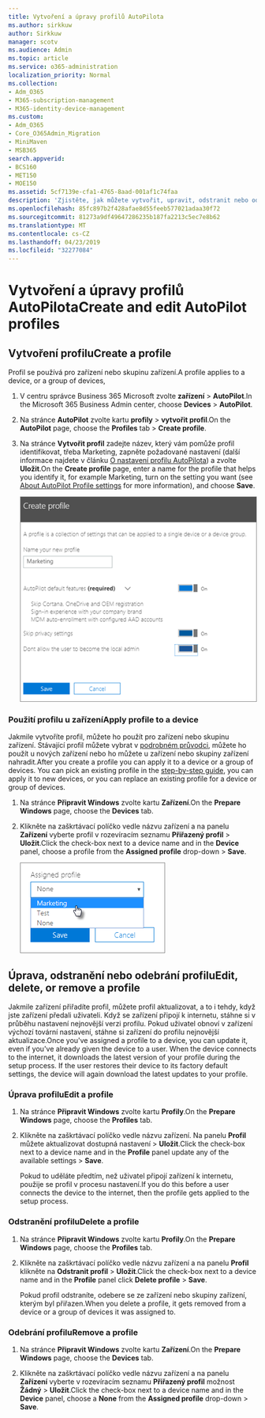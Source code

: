 ```yaml
---
title: Vytvoření a úpravy profilů AutoPilota
ms.author: sirkkuw
author: Sirkkuw
manager: scotv
ms.audience: Admin
ms.topic: article
ms.service: o365-administration
localization_priority: Normal
ms.collection:
- Adm_O365
- M365-subscription-management
- M365-identity-device-management
ms.custom:
- Adm_O365
- Core_O365Admin_Migration
- MiniMaven
- MSB365
search.appverid:
- BCS160
- MET150
- MOE150
ms.assetid: 5cf7139e-cfa1-4765-8aad-001af1c74faa
description: 'Zjistěte, jak můžete vytvořit, upravit, odstranit nebo odebrat profily AutoPilot. '
ms.openlocfilehash: 85fc897b2f428afae8d55feeb577021adaa30f72
ms.sourcegitcommit: 81273a9df49647286235b187fa2213c5ec7e8b62
ms.translationtype: MT
ms.contentlocale: cs-CZ
ms.lasthandoff: 04/23/2019
ms.locfileid: "32277084"
---
```

# <a name="create-and-edit-autopilot-profiles"></a><span data-ttu-id="f4dfe-103">Vytvoření a úpravy profilů AutoPilota</span><span class="sxs-lookup"><span data-stu-id="f4dfe-103">Create and edit AutoPilot profiles</span></span>

## <a name="create-a-profile"></a><span data-ttu-id="f4dfe-104">Vytvoření profilu</span><span class="sxs-lookup"><span data-stu-id="f4dfe-104">Create a profile</span></span>

<span data-ttu-id="f4dfe-105">Profil se používá pro zařízení nebo skupinu zařízení.</span><span class="sxs-lookup"><span data-stu-id="f4dfe-105">A profile applies to a device, or a group of devices,</span></span>
  
1. <span data-ttu-id="f4dfe-106">V centru správce Business 365 Microsoft zvolte **zařízení** \> **AutoPilot**.</span><span class="sxs-lookup"><span data-stu-id="f4dfe-106">In the Microsoft 365 Business Admin center, choose **Devices** \> **AutoPilot**.</span></span>
  
2. <span data-ttu-id="f4dfe-107">Na stránce **AutoPilot** zvolte kartu **profily** \> **vytvořit profil**.</span><span class="sxs-lookup"><span data-stu-id="f4dfe-107">On the **AutoPilot** page, choose the **Profiles** tab \> **Create profile**.</span></span>
    
3. <span data-ttu-id="f4dfe-108">Na stránce **Vytvořit profil** zadejte název, který vám pomůže profil identifikovat, třeba Marketing, zapněte požadované nastavení (další informace najdete v článku [O nastavení profilu AutoPilota](autopilot-profile-settings.md)) a zvolte **Uložit**.</span><span class="sxs-lookup"><span data-stu-id="f4dfe-108">On the **Create profile** page, enter a name for the profile that helps you identify it, for example Marketing, turn on the setting you want (see [About AutoPilot Profile settings](autopilot-profile-settings.md) for more information), and choose **Save**.</span></span>
    
    ![Enter name and turn on settings in the Create profile panel.](media/63b5a00d-6a5d-48d0-9557-e7531e80702a.png)
  
### <a name="apply-profile-to-a-device"></a><span data-ttu-id="f4dfe-110">Použití profilu u zařízení</span><span class="sxs-lookup"><span data-stu-id="f4dfe-110">Apply profile to a device</span></span>

<span data-ttu-id="f4dfe-p101">Jakmile vytvoříte profil, můžete ho použít pro zařízení nebo skupinu zařízení. Stávající profil můžete vybrat v [podrobném průvodci](add-autopilot-devices-and-profile.md), můžete ho použít u nových zařízení nebo ho můžete u zařízení nebo skupiny zařízení nahradit.</span><span class="sxs-lookup"><span data-stu-id="f4dfe-p101">After you create a profile you can apply it to a device or a group of devices. You can pick an existing profile in the [step-by-step guide](add-autopilot-devices-and-profile.md), you can apply it to new devices, or you can replace an existing profile for a device or group of devices.</span></span> 
  
1. <span data-ttu-id="f4dfe-113">Na stránce **Připravit Windows** zvolte kartu **Zařízení**.</span><span class="sxs-lookup"><span data-stu-id="f4dfe-113">On the **Prepare Windows** page, choose the **Devices** tab.</span></span> 
    
2. <span data-ttu-id="f4dfe-114">Klikněte na zaškrtávací políčko vedle názvu zařízení a na panelu **Zařízení** vyberte profil v rozevíracím seznamu **Přiřazený profil** \> **Uložit**.</span><span class="sxs-lookup"><span data-stu-id="f4dfe-114">Click the check-box next to a device name and in the **Device** panel, choose a profile from the **Assigned profile** drop-down \> **Save**.</span></span>
    
    ![In the Device panel, select an Assigned profile to apply it.](media/ed0ce33f-9241-4403-a5de-2dddffdc6fb9.png)
  
## <a name="edit-delete-or-remove-a-profile"></a><span data-ttu-id="f4dfe-116">Úprava, odstranění nebo odebrání profilu</span><span class="sxs-lookup"><span data-stu-id="f4dfe-116">Edit, delete, or remove a profile</span></span>

<span data-ttu-id="f4dfe-p102">Jakmile zařízení přiřadíte profil, můžete profil aktualizovat, a to i tehdy, když jste zařízení předali uživateli. Když se zařízení připojí k internetu, stáhne si v průběhu nastavení nejnovější verzi profilu. Pokud uživatel obnoví v zařízení výchozí tovární nastavení, stáhne si zařízení do profilu nejnovější aktualizace.</span><span class="sxs-lookup"><span data-stu-id="f4dfe-p102">Once you've assigned a profile to a device, you can update it, even if you've already given the device to a user. When the device connects to the internet, it downloads the latest version of your profile during the setup process. If the user restores their device to its factory default settings, the device will again download the latest updates to your profile.</span></span> 
  
### <a name="edit-a-profile"></a><span data-ttu-id="f4dfe-120">Úprava profilu</span><span class="sxs-lookup"><span data-stu-id="f4dfe-120">Edit a profile</span></span>

1. <span data-ttu-id="f4dfe-121">Na stránce **Připravit Windows** zvolte kartu **Profily**.</span><span class="sxs-lookup"><span data-stu-id="f4dfe-121">On the **Prepare Windows** page, choose the **Profiles** tab.</span></span> 
    
2. <span data-ttu-id="f4dfe-122">Klikněte na zaškrtávací políčko vedle názvu zařízení. Na panelu **Profil** můžete aktualizovat dostupná nastavení \> **Uložit**.</span><span class="sxs-lookup"><span data-stu-id="f4dfe-122">Click the check-box next to a device name and in the **Profile** panel update any of the available settings \> **Save**.</span></span>
    
    <span data-ttu-id="f4dfe-123">Pokud to uděláte předtím, než uživatel připojí zařízení k internetu, použije se profil v procesu nastavení.</span><span class="sxs-lookup"><span data-stu-id="f4dfe-123">If you do this before a user connects the device to the internet, then the profile gets applied to the setup process.</span></span>
    
### <a name="delete-a-profile"></a><span data-ttu-id="f4dfe-124">Odstranění profilu</span><span class="sxs-lookup"><span data-stu-id="f4dfe-124">Delete a profile</span></span>

1. <span data-ttu-id="f4dfe-125">Na stránce **Připravit Windows** zvolte kartu **Profily**.</span><span class="sxs-lookup"><span data-stu-id="f4dfe-125">On the **Prepare Windows** page, choose the **Profiles** tab.</span></span> 
    
2. <span data-ttu-id="f4dfe-126">Klikněte na zaškrtávací políčko vedle názvu zařízení a na panelu **Profil** klikněte na **Odstranit profil** \> **Uložit**.</span><span class="sxs-lookup"><span data-stu-id="f4dfe-126">Click the check-box next to a device name and in the **Profile** panel click **Delete profile** \> **Save**.</span></span>
    
    <span data-ttu-id="f4dfe-127">Pokud profil odstraníte, odebere se ze zařízení nebo skupiny zařízení, kterým byl přiřazen.</span><span class="sxs-lookup"><span data-stu-id="f4dfe-127">When you delete a profile, it gets removed from a device or a group of devices it was assigned to.</span></span>
    
### <a name="remove-a-profile"></a><span data-ttu-id="f4dfe-128">Odebrání profilu</span><span class="sxs-lookup"><span data-stu-id="f4dfe-128">Remove a profile</span></span>

1. <span data-ttu-id="f4dfe-129">Na stránce **Připravit Windows** zvolte kartu **Zařízení**.</span><span class="sxs-lookup"><span data-stu-id="f4dfe-129">On the **Prepare Windows** page, choose the **Devices** tab.</span></span> 
    
2. <span data-ttu-id="f4dfe-130">Klikněte na zaškrtávací políčko vedle názvu zařízení a na panelu **Zařízení** vyberte v rozevíracím seznamu **Přiřazený profil** možnost **Žádný** \> **Uložit**.</span><span class="sxs-lookup"><span data-stu-id="f4dfe-130">Click the check-box next to a device name and in the **Device** panel, choose a **None** from the **Assigned profile** drop-down \> **Save**.</span></span>
    
